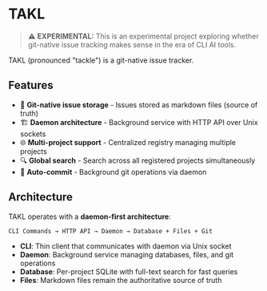 # TAKL

> ⚠️ **EXPERIMENTAL:** This is an experimental project exploring whether git-native issue tracking makes sense in the era of CLI AI tools.

TAKL (pronounced "tackle") is a git-native issue tracker.

## Features

- 📝 **Git-native issue storage** - Issues stored as markdown files (source of truth)
- 🏗️ **Daemon architecture** - Background service with HTTP API over Unix sockets
- 🌐 **Multi-project support** - Centralized registry managing multiple projects
- 🔍 **Global search** - Search across all registered projects simultaneously
- 🔄 **Auto-commit** - Background git operations via daemon

## Architecture

TAKL operates with a **daemon-first architecture**:

```
CLI Commands → HTTP API → Daemon → Database + Files + Git
```

- **CLI**: Thin client that communicates with daemon via Unix socket
- **Daemon**: Background service managing databases, files, and git operations
- **Database**: Per-project SQLite with full-text search for fast queries
- **Files**: Markdown files remain the authoritative source of truth
